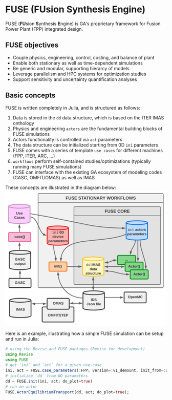#   FUSE (**FU**sion **S**ynthesis **E**ngine)

FUSE (**FU**sion **S**ynthesis **E**ngine) is GA's proprietary framework for Fusion Power Plant (FPP) integrated design.

## FUSE objectives

* Couple physics, engineering, control, costing, and balance of plant
* Enable both stationary as well as time-dependent simulations
* Be generic and modular, supporting hierarcy of models
* Leverage parallelism and HPC systems for optimization studies
* Support sensitivity and uncertainty quantification analyses

## Basic concepts

FUSE is written completely in Julia, and is structured as follows:
1. Data is stored in the `dd` data structure, which is based on the ITER IMAS onthology
1. Physics and engineering `actors` are the fundamental building blocks of FUSE simulations
1. Actors functionality is controlled via `act` parameters
1. The data structure can be initialized starting from 0D `ini` parameters
1. FUSE comes with a series of template `use cases` for different machines (FPP, ITER, ARC, ...)
1. `workflows` perform self-contained studies/optimizations (typically running many FUSE simulations)
1. FUSE can interface with the existing GA ecosystem of modeling codes (GASC, OMFIT/OMAS) as well as IMAS

These concepts are illustrated in the diagram below:
![svg](./assets/FUSE.svg)

Here is an example, illustrating how a simple FUSE simulation can be setup and run in Julia:
```julia
# using the Revise and FUSE packages (Revise for development)
using Revise
using FUSE
# get `ini` and `act` for a given use-case
ini, act = FUSE.case_parameters(:FPP; version=:v1_demount, init_from=:scalars)
# initialize `dd` from 0D parameters
dd = FUSE.init(ini, act; do_plot=true)
# run an actor
FUSE.ActorEquilibriumTransport(dd, act; do_plot=true);
```